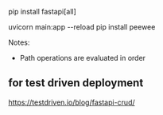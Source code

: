 pip install fastapi[all]

uvicorn main:app --reload
pip install peewee

Notes:
- Path operations are evaluated in order

## for test driven deployment
https://testdriven.io/blog/fastapi-crud/
